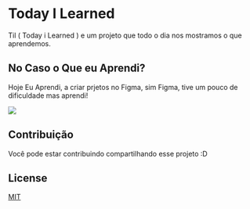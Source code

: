 # Today I Learned

Til ( Today i Learned ) e um projeto que todo o dia nos mostramos o que aprendemos.

## No Caso o Que eu Aprendi?

Hoje Eu Aprendi, a criar prjetos no Figma, sim Figma, tive um pouco de dificuldade mas aprendi!

![](https://www.figma.com/embed?embed_host=share&url=https%3A%2F%2Fwww.figma.com%2Ffile%2FqtCsQzndbzsm8ydQIzoDcC%2FUntitled%3Fnode-id%3D0%253A1&chrome=DOCUMENTATION)


## Contribuição

Você pode estar contribuindo compartilhando esse projeto :D

## License
[MIT](https://choosealicense.com/licenses/mit/)
